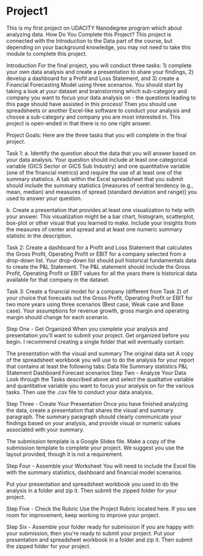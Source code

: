 # Project1
This is my first project on UDACITY Nanodegree program which about analyzing data. 
How Do You Complete this Project? This project is connected with the Introduction to the Data part of the course, but depending on your background knowledge, you may not need to take this module to complete this project.

Introduction For the final project, you will conduct three tasks: 1) complete your own data analysis and create a presentation to share your findings, 2) develop a dashboard for a Profit and Loss Statement, and 3) create a Financial Forecasting Model using three scenarios. You should start by taking a look at your dataset and brainstorming which sub-category and company you want to focus your data analysis on - the questions leading to this page should have assisted in this process! Then you should use spreadsheets or another Excel-like software to conduct your analysis and choose a sub-category and company you are most interested in. This project is open-ended in that there is no one right answer.

Project Goals: Here are the three tasks that you will complete in the final project.

Task 1: a. Identify the question about the data that you will answer based on your data analysis. Your question should include at least one categorical variable (GICS Sector or GICS Sub Industry) and one quantitative variable (one of the financial metrics) and require the use of at least one of the summary statistics. A tab within the Excel spreadsheet that you submit should include the summary statistics [measures of central tendency (e.g., mean, median) and measures of spread (standard deviation and range)] you used to answer your question.

b. Create a presentation that provides at least one visualization to help with your answer. This visualization might be a bar chart, histogram, scatterplot, box-plot or other visual that you learned to make. Include your insights from the measures of center and spread and at least one numeric summary statistic in the description.

Task 2: Create a dashboard for a Profit and Loss Statement that calculates the Gross Profit, Operating Profit or EBIT for a company selected from a drop-down list. Your drop-down list should pull historical fundamentals data to create the P&L Statement. The P&L statement should include the Gross Profit, Operating Profit or EBIT values for all the years there is historical data available for that company in the dataset.

Task 3: Create a financial model for a company (different from Task 2) of your choice that forecasts out the Gross Profit, Operating Profit or EBIT for two more years using three scenarios (Best case, Weak case and Base case). Your assumptions for revenue growth, gross margin and operating margin should change for each scenario.

Step One - Get Organized When you complete your analysis and presentation you’ll want to submit your project. Get organized before you begin. I recommend creating a single folder that will eventually contain:

The presentation with the visual and summary The original data set A copy of the spreadsheet workbook you will use to do the analysis for your report that contains at least the following tabs: Data file Summary statistics P&L Statement Dashboard Forecast scenarios Step Two - Analyze Your Data Look through the Tasks described above and select the qualitative variable and quantitative variable you want to focus your analysis on for the various tasks. Then use the .csv file to conduct your data analysis.

Step Three - Create Your Presentation Once you have finished analyzing the data, create a presentation that shares the visual and summary paragraph. The summary paragraph should clearly communicate your findings based on your analysis, and provide visual or numeric values associated with your summary.

The submission template is a Google Slides file. Make a copy of the submission template to complete your project. We suggest you use the layout provided, though it is not a requirement.

Step Four - Assemble your Worksheet You will need to include the Excel file with the summary statistics, dashboard and financial model scenarios.

Put your presentation and spreadsheet workbook you used to do the analysis in a folder and zip it. Then submit the zipped folder for your project.

Step Five - Check the Rubric Use the Project Rubric located here. If you see room for improvement, keep working to improve your project.

Step Six - Assemble your folder ready for submission If you are happy with your submission, then you're ready to submit your project. Put your presentation and spreadsheet workbook in a folder and zip it. Then submit the zipped folder for your project.
